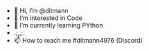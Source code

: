 - 👋 Hi, I’m @ditmann
- 👀 I’m interested in Code
- 🌱 I’m currently learning PYthon
-  .;,,;.
- 📫 How to reach me #ditmann4976 (Discord)
